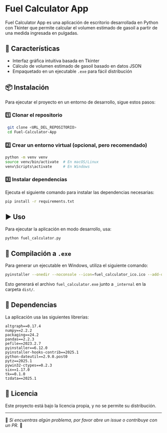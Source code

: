 # Fuel Calculator App

Fuel Calculator App es una aplicación de escritorio desarrollada en Python con Tkinter que permite calcular el volumen estimado de gasoil a partir de una medida ingresada en pulgadas.

## 🚀 Características

- Interfaz gráfica intuitiva basada en Tkinter
- Cálculo de volumen estimado de gasoil basado en datos JSON
- Empaquetado en un ejecutable `.exe` para fácil distribución

## 📦 Instalación

Para ejecutar el proyecto en un entorno de desarrollo, sigue estos pasos:

### 1️⃣ Clonar el repositorio

```sh
 git clone <URL_DEL_REPOSITORIO>
 cd Fuel-Calculator-App
```

### 2️⃣ Crear un entorno virtual (opcional, pero recomendado)

```sh
python -m venv venv
source venv/bin/activate  # En macOS/Linux
venv\Scripts\activate     # En Windows
```

### 3️⃣ Instalar dependencias

Ejecuta el siguiente comando para instalar las dependencias necesarias:

```sh
pip install -r requirements.txt
```

## ▶️ Uso

Para ejecutar la aplicación en modo desarrollo, usa:

```sh
python fuel_calculator.py
```

## 🔧 Compilación a `.exe`

Para generar un ejecutable en Windows, utiliza el siguiente comando:

```sh
pyinstaller --onedir --noconsole --icon=fuel_calculator_ico.ico --add-data="fuel_calculator_ico.ico;." --upx-dir="E:\upx" --clean --noconfirm fuel_calculator.py
```

Esto generará el archivo `fuel_calculator.exe` junto a `_internal` en la carpeta `dist/`.

## 📜 Dependencias

La aplicación usa las siguientes librerías:

```
altgraph==0.17.4
numpy==2.2.2
packaging==24.2
pandas==2.2.3
pefile==2023.2.7
pyinstaller==6.12.0
pyinstaller-hooks-contrib==2025.1
python-dateutil==2.9.0.post0
pytz==2025.1
pywin32-ctypes==0.2.3
six==1.17.0
tk==0.1.0
tzdata==2025.1
```

## 📄 Licencia

Este proyecto está bajo la licencia propia, y no se permite su distribución.

---

📌 _Si encuentras algún problema, por favor abre un issue o contribuye con un PR._ 🚀
